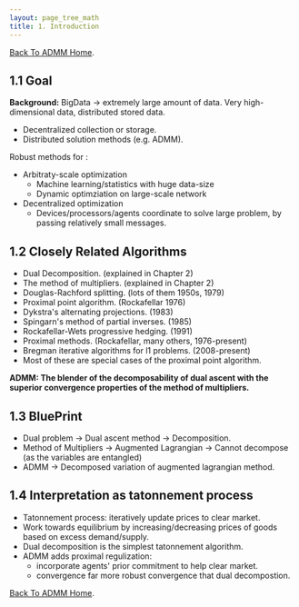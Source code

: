 ```yaml
---
layout: page_tree_math
title: 1. Introduction
---
```


[Back To ADMM Home](../00index).

## 1.1 Goal

**Background:** BigData -> extremely large amount of data. Very high-dimensional data, distributed stored data.

* Decentralized collection or storage.
* Distributed solution methods (e.g. ADMM).

Robust methods for :

* Arbitraty-scale optimization
  * Machine learning/statistics with huge data-size
  * Dynamic optimziation on large-scale network
* Decentralized optimization
  * Devices/processors/agents coordinate to solve large problem, by passing relatively small messages.


## 1.2 Closely Related Algorithms

* Dual Decomposition. (explained in Chapter 2)
* The method of multipliers. (explained in Chapter 2)
* Douglas-Rachford splitting. (lots of them 1950s, 1979)
* Proximal point algorithm. (Rockafellar 1976)
* Dykstra's alternating projections. (1983)
* Spingarn's method of partial inverses. (1985)
* Rockafellar-Wets progressive hedging. (1991)
* Proximal methods. (Rockafellar, many others, 1976-present)
* Bregman iterative algorithms for l1 problems. (2008-present)
* Most of these are special cases of the proximal point algorithm.


**ADMM: The blender of the decomposability of dual ascent with the superior convergence properties of the method of multipliers.**

## 1.3 BluePrint

* Dual problem $\to$ Dual ascent method $\to$ Decomposition.
* Method of Multipliers $\to$ Augmented Lagrangian $\to$ Cannot decompose (as the variables are entangled)
* ADMM $\to$ Decomposed variation of augmented lagrangian method.

## 1.4 Interpretation as tatonnement process

* Tatonnement process: iteratively update prices to clear market.
* Work towards equilibrium by increasing/decreasing prices of goods based on excess demand/supply.
* Dual decomposition is the simplest tatonnement algorithm.
* ADMM adds proximal regulization:
  * incorporate agents' prior commitment to help clear market.
  * convergence far more robust convergence that dual decompostion.

[Back To ADMM Home](../00index).
